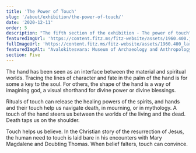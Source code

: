 ```yaml
---
title: 'The Power of Touch'
slug: '/about/exhibition/the-power-of-touch/'
date: '2020-12-11'
order: 5
description: "The fifth section of the exhibition - The power of touch"
featuredImgUrl: 'https://content.fitz.ms/fitz-website/assets/1960.400.jpg?key=directus-medium-crop'
fullImageUrl: 'https://content.fitz.ms/fitz-website/assets/1960.400_large.jpg'
featuredImgAlt: "Avalokitesvara: Museum of Archaeology and Anthropology, Cambridge"
section: Five
---
```

The hand has been seen as an interface between the material and spiritual worlds. Tracing the lines of character and fate in the palm of the hand is for some a key to the soul. For others, the shape of the hand is a way of imagining god, a visual shorthand for divine power or divine blessings.

Rituals of touch can release the healing powers of the spirits, and hands and their touch help us navigate death, in mourning, or in mythology. A touch of the hand steers us between the worlds of the living and the dead. Death taps us on the shoulder.

Touch helps us believe. In the Christian story of the resurrection of Jesus, the human need to touch is laid bare in his encounters with Mary Magdalene and Doubting Thomas. When belief falters, touch can convince.
